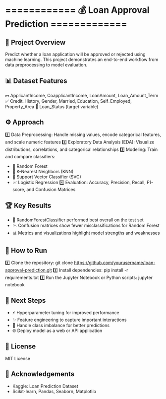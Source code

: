 ============ 💰 Loan Approval Prediction =============
==========================================================

📄 Project Overview
------------------
Predict whether a loan application will be approved or rejected
using machine learning. This project demonstrates an end-to-end workflow
from data preprocessing to model evaluation.

📊 Dataset Features
------------------
💵 ApplicantIncome, CoapplicantIncome, LoanAmount, Loan_Amount_Term
✅ Credit_History, Gender, Married, Education, Self_Employed, Property_Area
🎯 Loan_Status (target variable)

⚙️ Approach
-----------
1️⃣ Data Preprocessing: Handle missing values, encode categorical features, and scale numeric features 
2️⃣ Exploratory Data Analysis (EDA): Visualize distributions, correlations, and categorical relationships 
3️⃣ Modeling: Train and compare classifiers:
   - 🌲 Random Forest
   - 🔢 K-Nearest Neighbors (KNN)
   - 🧩 Support Vector Classifier (SVC)
   - 📈 Logistic Regression
4️⃣ Evaluation: Accuracy, Precision, Recall, F1-score, and Confusion Matrices

🏆 Key Results
-------------
- 🌟 RandomForestClassifier performed best overall on the test set
- 📉 Confusion matrices show fewer misclassifications for Random Forest
- 📊 Metrics and visualizations highlight model strengths and weaknesses

🚀 How to Run
------------
1️⃣ Clone the repository:
   git clone https://github.com/yourusername/loan-approval-prediction.git
2️⃣ Install dependencies:
   pip install -r requirements.txt
3️⃣ Run the Jupyter Notebook or Python scripts:
   jupyter notebook

🔧 Next Steps
------------
- ⚡ Hyperparameter tuning for improved performance
- ✨ Feature engineering to capture important interactions
- 🔄 Handle class imbalance for better predictions
- 🌐 Deploy model as a web or API application

📜 License
-----------
MIT License

🙏 Acknowledgements
------------------
- Kaggle: Loan Prediction Dataset
- Scikit-learn, Pandas, Seaborn, Matplotlib
